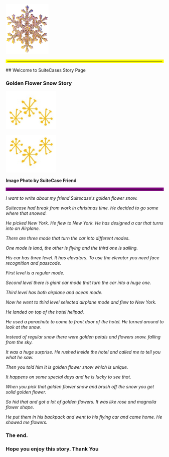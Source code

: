 ![alt SnowGold](snowflower2.png "Gold Flake")

<hr style="border:5px solid yellow">
## Welcome to SuiteCases Story Page


### Golden Flower Snow Story 


![alt Golden Flake](snowflakeB.png "Golden Flower Flake")

![alt Golden Flake](snowflakeA.png "Golden Flower Flake")

<b>Image Photo by SuiteCase Friend</b>
<hr style="border:5px solid purple">

_I want to write about my  friend Suitecase's golden  flower snow._

_Suitecase had break from work in christmas time. He decided to go some where that snowed._ 

_He picked New York. He flew to New York. He has designed a car that turns into an Airplane._

_There are three mode that turn the car into different modes._

_One mode is land, the other is flying and the third one is sailing._

_His car has three level. It has elevators.
To use the elevator you need face recognition and passcode._

_First level is a regular mode._ 

_Second level  there is giant car mode that turn the car into a huge one._

_Third level has both airplane and ocean mode._

_Now he went to third level selected airplane mode and flew to New York._ 

_He landed on top of the hotel helipad._ 

_He used a parachute to come to front door of the hotel._ 
_He turned around to look at the snow._

_Instead of regular snow there were golden petals and flowers snow. falling from the sky._

_It was a huge surprise. He rushed inside the hotel and called me to tell you what he  saw._

_Then you told him It is golden flower snow which is unique._ 

_It happens on some special days and he is lucky to see that._ 

_When you pick that golden flower snow and brush  off the snow you get solid golden flower._ 

_So hid that and got a lot of golden flowers. It was like rose and magnolia flower shape._

_He put them in his backpack and went to his flying car and came home. 
He showed me flowers._

### The end. 

### Hope you enjoy this story. Thank You

